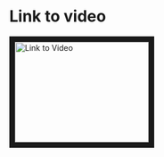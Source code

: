 <h1>Link to video</h1>
<a href="http://www.youtube.com/watch?feature=player_embedded&v=CijTvlUrCjg 
" target="_blank"><img src="http://img.youtube.com/vi/CijTvlUrCjg /0.jpg" 
alt="Link to Video" width="240" height="180" border="10" /></a>
